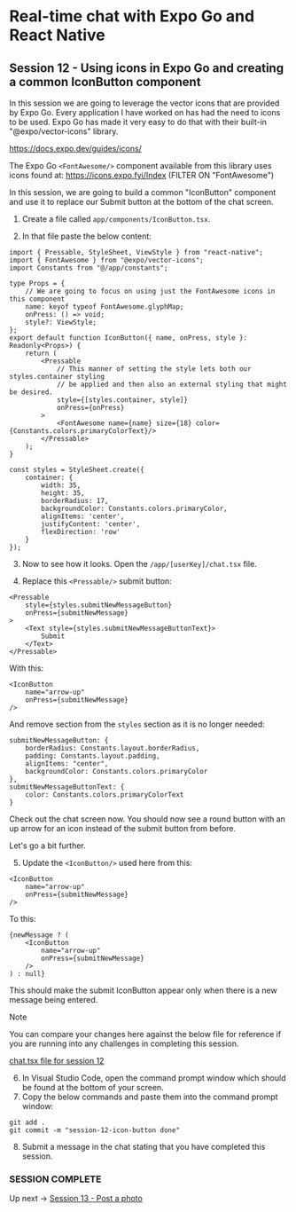# Real-time chat with Expo Go and React Native
## Session 12 - Using icons in Expo Go and creating a common IconButton component

In this session we are going to leverage the vector icons that are provided by Expo Go.  Every application I have worked on has had the need to icons to be used.  Expo Go has made it very easy to do that with their built-in "@expo/vector-icons" library. 

https://docs.expo.dev/guides/icons/

The Expo Go `<FontAwesome/>` component available from this library uses icons found at:
https://icons.expo.fyi/Index (FILTER ON "FontAwesome")

In this session, we are going to build a common "IconButton" component and use it to replace our Submit button at the bottom of the chat screen.

1. Create a file called `app/components/IconButton.tsx`.

2. In that file paste the below content:
```tsx
import { Pressable, StyleSheet, ViewStyle } from "react-native";
import { FontAwesome } from "@expo/vector-icons";
import Constants from "@/app/constants";

type Props = {
    // We are going to focus on using just the FontAwesome icons in this component
    name: keyof typeof FontAwesome.glyphMap;  
    onPress: () => void;
    style?: ViewStyle;
};
export default function IconButton({ name, onPress, style }: Readonly<Props>) {
    return (
        <Pressable
            // This manner of setting the style lets both our styles.container styling
            // be applied and then also an external styling that might be desired.
            style={[styles.container, style]}
            onPress={onPress}
        >
            <FontAwesome name={name} size={18} color={Constants.colors.primaryColorText}/>
        </Pressable>
    );
}

const styles = StyleSheet.create({
    container: {
        width: 35,
        height: 35,
        borderRadius: 17,
        backgroundColor: Constants.colors.primaryColor,
        alignItems: 'center',
        justifyContent: 'center',
        flexDirection: 'row'
    }
});
```

3. Now to see how it looks.  Open the `/app/[userKey]/chat.tsx` file.

4. Replace this `<Pressable/>` submit button:
```tsx
<Pressable
    style={styles.submitNewMessageButton}
    onPress={submitNewMessage}
>
    <Text style={styles.submitNewMessageButtonText}>
        Submit
    </Text>
</Pressable>
```

With this:
```tsx
<IconButton 
    name="arrow-up"
    onPress={submitNewMessage}
/>
```

And remove section from the `styles` section as it is no longer needed:
```tsx
submitNewMessageButton: {
    borderRadius: Constants.layout.borderRadius,
    padding: Constants.layout.padding,
    alignItems: "center",
    backgroundColor: Constants.colors.primaryColor
},
submitNewMessageButtonText: {
    color: Constants.colors.primaryColorText
}
```

Check out the chat screen now.  You should now see a round button with an up arrow for an icon instead of the submit button from before.

Let's go a bit further.

5. Update the `<IconButton/>` used here from this:
```tsx
<IconButton 
    name="arrow-up"
    onPress={submitNewMessage}
/>
```

To this:
```tsx
{newMessage ? (
    <IconButton 
        name="arrow-up"
        onPress={submitNewMessage}
    />
) : null}
```

This should make the submit IconButton appear only when there is a new message being entered.

> [!NOTE] 
> You can compare your changes here against the below file for reference if you are running into any challenges in completing this session.
>
> [chat.tsx file for session 12](https://github.com/cah-john-ryan/expo-go-real-time-chat/blob/session-12-icon-button/expo-go-real-time-chat/app/%5BuserKey%5D/chat.tsx)

6. In Visual Studio Code, open the command prompt window which should be found at the bottom of your screen.
7. Copy the below commands and paste them into the command prompt window:
```
git add .
git commit -m "session-12-icon-button done"
```
8. Submit a message in the chat stating that you have completed this session.

### SESSION COMPLETE

Up next -> [Session 13 - Post a photo](session-13-post-a-photo.md)
